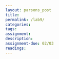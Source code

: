 ```yaml
---  
layout: parsons_post  
title: 
permalink: /lab9/  
categories:   
tags:  
assignment: 
description: 
assignment-due: 02/03
readings: 
---  
```

